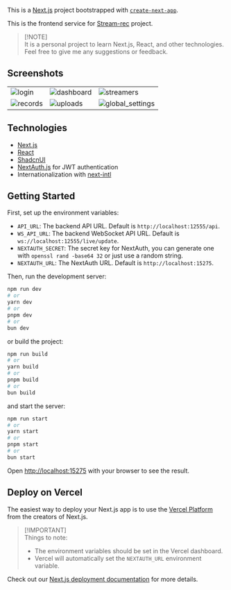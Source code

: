 This is a [Next.js](https://nextjs.org/) project bootstrapped
with [`create-next-app`](https://github.com/vercel/next.js/tree/canary/packages/create-next-app).

This is the frontend service for [Stream-rec](https://github.com/hua0512/stream-rec) project.

> [!NOTE]\
> It is a personal project to learn Next.js, React, and other technologies. Feel free to give me any suggestions or feedback.

## Screenshots

<table>
  <tr>
    <td><img src="docs/en/login.png" alt="login"></td>
    <td><img src="docs/en/dashboard.png" alt="dashboard"></td>
    <td><img src="docs/en/streamers.png" alt="streamers"></td>
  </tr>
  <tr>
    <td><img src="docs/en/records.png" alt="records"></td>
    <td><img src="docs/en/uploads.png" alt="uploads"></td>
    <td><img src="docs/en/platform_settings.png" alt="global_settings"></td>
  </tr>
</table>

## Technologies

- [Next.js](https://nextjs.org/)
- [React](https://reactjs.org/)
- [ShadcnUI](https://ui.shadcn.com/)
- [NextAuth.js](https://next-auth.js.org/) for JWT authentication
- Internationalization with [next-intl](https://next-intl-docs.vercel.app/)

## Getting Started

First, set up the environment variables:

- `API_URL`: The backend API URL. Default is `http://localhost:12555/api`.
- `WS_API_URL`: The backend WebSocket API URL. Default is `ws://localhost:12555/live/update`.
- `NEXTAUTH_SECRET`: The secret key for NextAuth, you can generate one with `openssl rand -base64 32` or just use a random string.
- `NEXTAUTH_URL`: The NextAuth URL. Default is `http://localhost:15275`.

Then, run the development server:

```bash
npm run dev
# or
yarn dev
# or
pnpm dev
# or
bun dev
```

or build the project:

```bash
npm run build
# or
yarn build
# or
pnpm build
# or
bun build
```

and start the server:

```bash
npm run start
# or
yarn start
# or
pnpm start
# or
bun start
```

Open [http://localhost:15275](http://localhost:15275) with your browser to see the result.

## Deploy on Vercel

The easiest way to deploy your Next.js app is to use
the [Vercel Platform](https://vercel.com/new?utm_medium=default-template&filter=next.js&utm_source=create-next-app&utm_campaign=create-next-app-readme)
from the creators of Next.js.

> [!IMPORTANT]\
> Things to note:
>
> - The environment variables should be set in the Vercel dashboard.
> - Vercel will automatically set the `NEXTAUTH_URL` environment variable.

Check out our [Next.js deployment documentation](https://nextjs.org/docs/deployment) for more details.
